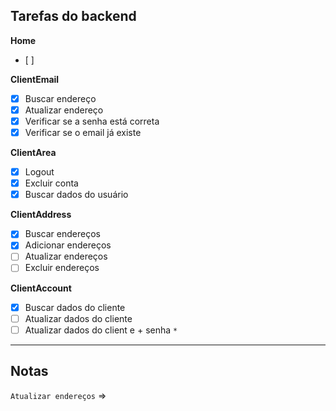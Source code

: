 ## Tarefas do backend

**Home**
- [ ]

**ClientEmail**
- [x] Buscar endereço
- [x] Atualizar endereço
- [x] Verificar se a senha está correta
- [x] Verificar se o email já existe

**ClientArea**
- [x] Logout
- [x] Excluir conta
- [x] Buscar dados do usuário

**ClientAddress**
- [x] Buscar endereços
- [x] Adicionar endereços
- [ ] Atualizar endereços
- [ ] Excluir endereços

**ClientAccount**
- [x] Buscar dados do cliente
- [ ] Atualizar dados do cliente
- [ ] Atualizar dados do client e + senha `*`

---

## Notas

`Atualizar endereços` => 

